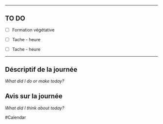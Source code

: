 #


---
## TO DO

- [ ] Formation végétative 
- [ ] Tache - heure

- [ ] Tache - heure


---

## Déscriptif de la journée

*What did I do or make today?*

  

## Avis sur la journée

*What did I think about today?*


#Calendar